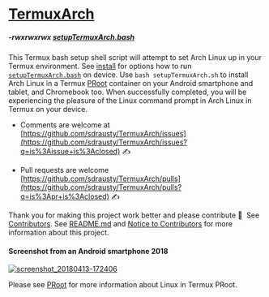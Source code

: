 # [TermuxArch](https://github.com/sdrausty/TermuxArch)

##### -rwxrwxrwx [setupTermuxArch.bash](https://sdrausty.github.io/TermuxArch/setupTermuxArch.bash)  

This Termux bash setup shell script will attempt to set Arch Linux up in your Termux environment.  See [install](docs/install) for options how to run [`setupTermuxArch.bash`](setupTermuxArch.bash) on device.  Use `bash setupTermuxArch.sh` to install Arch Linux in a Termux [PRoot](docs/PRoot) container on your Android smartphone and tablet, and Chromebook too.  When successfully completed, you will be experiencing the pleasure of the Linux command prompt in Arch Linux in Termux on your device. 

* Comments are welcome at [https://github.com/sdrausty/TermuxArch/issues](https://github.com/sdrausty/TermuxArch/issues?q=is%3Aissue+is%3Aclosed) ✍ 

* Pull requests are welcome [https://github.com/sdrausty/TermuxArch/pulls](https://github.com/sdrausty/TermuxArch/pulls?q=is%3Apr+is%3Aclosed) ✍ 

Thank you for making this project work better and please contribute 🔆  See [Contributors](https://sdrausty.github.io/TermuxArch/CONTRIBUTORS).  See [README.md](README.md) and [Notice to Contributors](https://sdrausty.github.io/TermuxArch/NOTICE.html) for more information about this project.

#### Screenshot from an Android smartphone 2018
[![screenshot_20180413-172406](https://user-images.githubusercontent.com/27742457/38758637-ec0ff0dc-3f3f-11e8-802c-82bc511cde88.png)](https://TermuxArch.github.io/docsTermuxArch/install)

Please see [PRoot](PRoot) for more information about Linux in Termux PRoot.  
